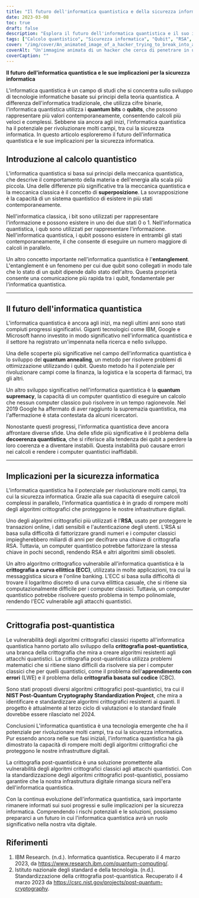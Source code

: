 ```yaml
---
title: "Il futuro dell'informatica quantistica e della sicurezza informatica"
date: 2023-03-08
toc: true
draft: false
description: "Esplora il futuro dell'informatica quantistica e il suo impatto sulla sicurezza informatica, compresa la crittografia post-quantistica e le vulnerabilità degli algoritmi crittografici classici."
tags: ["Calcolo quantistico", "Sicurezza informatica", "Qubit", "RSA", "CEC", "Crittografia post-quantistica", "Ricottura quantistica", "Supremazia quantistica", "Superposizione", "Entanglement", "Algoritmi crittografici", "Infrastruttura digitale", "Problemi di ottimizzazione", "Giganti della tecnologia", "Ricerca e sviluppo", "Decoerenza", "Transazioni online", "Messaggistica sicura", "Banca online", "Scoperta di farmaci"]
cover: "/img/cover/An_animated_image_of_a_hacker_trying_to_break_into_a_computer.png"
coverAlt: "Un'immagine animata di un hacker che cerca di penetrare in un sistema informatico protetto dalla crittografia RSA, ma poi fallisce mentre un computer quantistico risolve la crittografia in pochi secondi sullo sfondo."
coverCaption: ""
---
```


**Il futuro dell'informatica quantistica e le sue implicazioni per la sicurezza informatica**

L'informatica quantistica è un campo di studi che si concentra sullo sviluppo di tecnologie informatiche basate sui principi della teoria quantistica. A differenza dell'informatica tradizionale, che utilizza cifre binarie, l'informatica quantistica utilizza i **quantum bits** o **qubits**, che possono rappresentare più valori contemporaneamente, consentendo calcoli più veloci e complessi. Sebbene sia ancora agli inizi, l'informatica quantistica ha il potenziale per rivoluzionare molti campi, tra cui la sicurezza informatica. In questo articolo esploreremo il futuro dell'informatica quantistica e le sue implicazioni per la sicurezza informatica.

## Introduzione al calcolo quantistico

L'informatica quantistica si basa sui principi della meccanica quantistica, che descrive il comportamento della materia e dell'energia alla scala più piccola. Una delle differenze più significative tra la meccanica quantistica e la meccanica classica è il concetto di **superposizione**. La sovrapposizione è la capacità di un sistema quantistico di esistere in più stati contemporaneamente.

Nell'informatica classica, i bit sono utilizzati per rappresentare l'informazione e possono esistere in uno dei due stati 0 o 1. Nell'informatica quantistica, i qub sono utilizzati per rappresentare l'informazione. Nell'informatica quantistica, i qubit possono esistere in entrambi gli stati contemporaneamente, il che consente di eseguire un numero maggiore di calcoli in parallelo.

Un altro concetto importante nell'informatica quantistica è l'**entanglement**. L'entanglement è un fenomeno per cui due qubit sono collegati in modo tale che lo stato di un qubit dipende dallo stato dell'altro. Questa proprietà consente una comunicazione più rapida tra i qubit, fondamentale per l'informatica quantistica.

______

## Il futuro dell'informatica quantistica

L'informatica quantistica è ancora agli inizi, ma negli ultimi anni sono stati compiuti progressi significativi. Giganti tecnologici come IBM, Google e Microsoft hanno investito in modo significativo nell'informatica quantistica e il settore ha registrato un'impennata nella ricerca e nello sviluppo.

Una delle scoperte più significative nel campo dell'informatica quantistica è lo sviluppo del **quantum annealing**, un metodo per risolvere problemi di ottimizzazione utilizzando i qubit. Questo metodo ha il potenziale per rivoluzionare campi come la finanza, la logistica e la scoperta di farmaci, tra gli altri.

Un altro sviluppo significativo nell'informatica quantistica è la **quantum supremacy**, la capacità di un computer quantistico di eseguire un calcolo che nessun computer classico può risolvere in un tempo ragionevole. Nel 2019 Google ha affermato di aver raggiunto la supremazia quantistica, ma l'affermazione è stata contestata da alcuni ricercatori.

Nonostante questi progressi, l'informatica quantistica deve ancora affrontare diverse sfide. Una delle sfide più significative è il problema della **decoerenza quantistica**, che si riferisce alla tendenza dei qubit a perdere la loro coerenza e a diventare instabili. Questa instabilità può causare errori nei calcoli e rendere i computer quantistici inaffidabili.

______

## Implicazioni per la sicurezza informatica

L'informatica quantistica ha il potenziale per rivoluzionare molti campi, tra cui la sicurezza informatica. Grazie alla sua capacità di eseguire calcoli complessi in parallelo, l'informatica quantistica è in grado di rompere molti degli algoritmi crittografici che proteggono le nostre infrastrutture digitali.

Uno degli algoritmi crittografici più utilizzati è l'**RSA**, usato per proteggere le transazioni online, i dati sensibili e l'autenticazione degli utenti. L'RSA si basa sulla difficoltà di fattorizzare grandi numeri e i computer classici impiegherebbero miliardi di anni per decifrare una chiave di crittografia RSA. Tuttavia, un computer quantistico potrebbe fattorizzare la stessa chiave in pochi secondi, rendendo RSA e altri algoritmi simili obsoleti.

Un altro algoritmo crittografico vulnerabile all'informatica quantistica è la **crittografia a curva ellittica (ECC)**, utilizzata in molte applicazioni, tra cui la messaggistica sicura e l'online banking. L'ECC si basa sulla difficoltà di trovare il logaritmo discreto di una curva ellittica casuale, che si ritiene sia computazionalmente difficile per i computer classici. Tuttavia, un computer quantistico potrebbe risolvere questo problema in tempo polinomiale, rendendo l'ECC vulnerabile agli attacchi quantistici.

______

## Crittografia post-quantistica

Le vulnerabilità degli algoritmi crittografici classici rispetto all'informatica quantistica hanno portato allo sviluppo della **crittografia post-quantistica**, una branca della crittografia che mira a creare algoritmi resistenti agli attacchi quantistici. La crittografia post-quantistica utilizza problemi matematici che si ritiene siano difficili da risolvere sia per i computer classici che per quelli quantistici, come il problema dell'**apprendimento con errori** (LWE) e il problema della **crittografia basata sul codice** (CBC).

Sono stati proposti diversi algoritmi crittografici post-quantistici, tra cui il **NIST Post-Quantum Cryptography Standardization Project**, che mira a identificare e standardizzare algoritmi crittografici resistenti ai quanti. Il progetto è attualmente al terzo ciclo di valutazioni e lo standard finale dovrebbe essere rilasciato nel 2024.

Conclusioni
L'informatica quantistica è una tecnologia emergente che ha il potenziale per rivoluzionare molti campi, tra cui la sicurezza informatica. Pur essendo ancora nelle sue fasi iniziali, l'informatica quantistica ha già dimostrato la capacità di rompere molti degli algoritmi crittografici che proteggono le nostre infrastrutture digitali.

La crittografia post-quantistica è una soluzione promettente alla vulnerabilità degli algoritmi crittografici classici agli attacchi quantistici. Con la standardizzazione degli algoritmi crittografici post-quantistici, possiamo garantire che la nostra infrastruttura digitale rimanga sicura nell'era dell'informatica quantistica.

Con la continua evoluzione dell'informatica quantistica, sarà importante rimanere informati sui suoi progressi e sulle implicazioni per la sicurezza informatica. Comprendendo i rischi potenziali e le soluzioni, possiamo prepararci a un futuro in cui l'informatica quantistica avrà un ruolo significativo nella nostra vita digitale.

## Riferimenti

1. IBM Research. (n.d.). Informatica quantistica. Recuperato il 4 marzo 2023, da https://www.research.ibm.com/quantum-computing/.
2. Istituto nazionale degli standard e della tecnologia. (n.d.). Standardizzazione della crittografia post-quantistica. Recuperato il 4 marzo 2023 da https://csrc.nist.gov/projects/post-quantum-cryptography.
